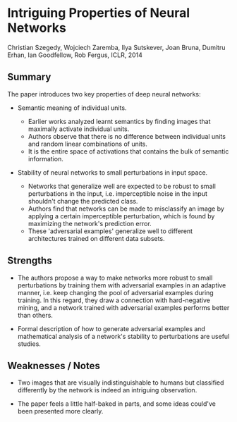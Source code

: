# Intriguing Properties of Neural Networks

Christian Szegedy, Wojciech Zaremba, Ilya Sutskever, Joan Bruna, Dumitru Erhan, Ian Goodfellow, Rob Fergus, ICLR, 2014

## Summary

The paper introduces two key properties of deep neural networks:

- Semantic meaning of individual units.
    - Earlier works analyzed learnt semantics by finding images that maximally activate individual units.
    - Authors observe that there is no difference between individual units and random linear combinations of units.
    - It is the entire space of activations that contains the bulk of semantic information.

- Stability of neural networks to small perturbations in input space.
    - Networks that generalize well are expected to be robust to small perturbations in the input, i.e. imperceptible noise in the input shouldn't change the predicted class.
    - Authors find that networks can be made to misclassify an image by applying a certain imperceptible perturbation, which is found by maximizing the network's prediction error.
    - These 'adversarial examples' generalize well to different architectures trained on different data subsets.

## Strengths

- The authors propose a way to make networks more robust to small perturbations by training them with adversarial examples in an adaptive manner, i.e. keep changing the pool of adversarial examples during training. In this regard, they draw a connection with hard-negative mining, and a network trained with adversarial examples performs better than others.

- Formal description of how to generate adversarial examples and mathematical analysis of a network's stability to perturbations are useful studies.

## Weaknesses / Notes

- Two images that are visually indistinguishable to humans but classified differently by the network is indeed an intriguing observation.

- The paper feels a little half-baked in parts, and some ideas could've been presented more clearly.
